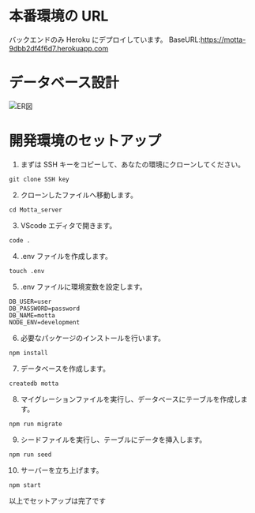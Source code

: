 # 本番環境の URL

バックエンドのみ Heroku にデプロイしています。
BaseURL:https://motta-9dbb2df4f6d7.herokuapp.com

# データベース設計

![ER図](./assets/ER図.png)

# 開発環境のセットアップ

1. まずは SSH キーをコピーして、あなたの環境にクローンしてください。

```
git clone SSH key
```

2. クローンしたファイルへ移動します。

```
cd Motta_server
```

3. VScode エディタで開きます。

```
code .
```

4. .env ファイルを作成します。

```
touch .env
```

5. .env ファイルに環境変数を設定します。

```
DB_USER=user
DB_PASSWORD=password
DB_NAME=motta
NODE_ENV=development
```

6. 必要なパッケージのインストールを行います。

```
npm install
```

7. データベースを作成します。

```
createdb motta
```

8. マイグレーションファイルを実行し、データベースにテーブルを作成します。

```
npm run migrate
```

9. シードファイルを実行し、テーブルにデータを挿入します。

```
npm run seed
```

10. サーバーを立ち上げます。

```
npm start
```

以上でセットアップは完了です
